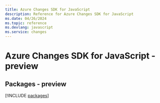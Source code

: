 ```yaml
---
title: Azure Changes SDK for JavaScript
description: Reference for Azure Changes SDK for JavaScript
ms.date: 04/26/2024
ms.topic: reference
ms.devlang: javascript
ms.service: changes
---
```

# Azure Changes SDK for JavaScript - preview
## Packages - preview
[!INCLUDE [packages](changes-index.md)]